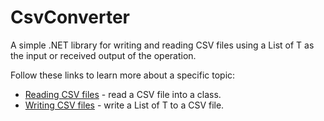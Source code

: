 # CsvConverter

A simple .NET library for writing and reading CSV files using a List of T as the input or received output of the operation.

Follow these links to learn more about a specific topic:
- [Reading CSV files](./CsvToClass/CsvToClass-Main.md) - read a CSV file into a class.
- [Writing CSV files](./ClassToCsv/ClassToCsv-Main.md) - write a List of T to a CSV file.